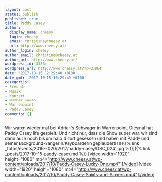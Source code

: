 ```yaml
---
layout: post
status: publish
published: true
title: Paddy Casey
author:
  display_name: cheesy
  login: cheesy
  email: christine@cheesy.at
  url: http://www.cheesy.at/
author_login: cheesy
author_email: christine@cheesy.at
author_url: http://www.cheesy.at/
wordpress_id: 33864
wordpress_url: http://www.cheesy.at/?p=33864
date: '2017-10-15 12:29:40 +0100'
date_gmt: '2017-10-15 10:29:40 +0100'
categories:
- Freunde
- Musik
- Konzert
- Number Seven
- Warrenpoint
- Paddy Casey
comments: []
---
```

Wir waren wieder mal bei Adrian's Schwager in Warrenpoint. Diesmal hat Paddy Casey life gespielt. Und nicht nur, dass die Show super war, wir sind dann auch noch bis um halb 4 dort gesessen und haben mit Paddy und seiner Background-Sängerin/Keyboarderin geplaudert!
[![]({% link _fotos/events/2016-2020/2017/paddy-casey/DSC_0241.jpg %})]({% link _posts/2017-10-15-paddy-casey.md %})
[video width="1920" height="1080" mp4="http://www.cheesy.at/wp-content/uploads/2017/10/Paddy-Casey-Lucky-One.mp4"][/video]
[video width="1920" height="1080" mp4="http://www.cheesy.at/wp-content/uploads/2017/10/Paddy-Casey-Saints-and-Sinners.mp4"][/video]

